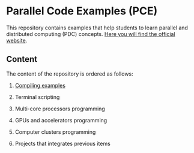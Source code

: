 # Parallel Code Examples (PCE)
This repository contains examples that help students to learn parallel and distributed computing (PDC) concepts. [Here you will find the official website](http://javierip.github.io/parallel-code-examples/).

## Content
The content of the repository is ordered as follows:

1. [Compiling examples](../master/01-compiling)

2. Terminal scripting 

3. Multi-core processors programming 

4. GPUs and accelerators  programming 

5. Computer clusters  programming 

6. Projects that integrates previous items 
